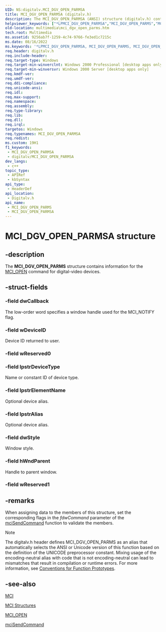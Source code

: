 ```yaml
---
UID: NS:digitalv.MCI_DGV_OPEN_PARMSA
title: MCI_DGV_OPEN_PARMSA (digitalv.h)
description: The MCI_DGV_OPEN_PARMSA (ANSI) structure (digitalv.h) contains information for the MCI_OPEN command for digital-video devices.
helpviewer_keywords: ["*LPMCI_DGV_OPEN_PARMSA","MCI_DGV_OPEN_PARMS","MCI_DGV_OPEN_PARMS structure [Windows Multimedia]","MCI_DGV_OPEN_PARMSA","_win32_MCI_DGV_OPEN_PARMS_str","digitalv/MCI_DGV_OPEN_PARMS","multimedia.mci_dgv_open_parms"]
old-location: multimedia\mci_dgv_open_parms.htm
tech.root: Multimedia
ms.assetid: 9256ab7f-1259-4c74-9766-fe3ed1c7215c
ms.date: 08/16/2022
ms.keywords: '*LPMCI_DGV_OPEN_PARMSA, MCI_DGV_OPEN_PARMS, MCI_DGV_OPEN_PARMS structure [Windows Multimedia], MCI_DGV_OPEN_PARMSA, _win32_MCI_DGV_OPEN_PARMS_str, digitalv/MCI_DGV_OPEN_PARMS, multimedia.mci_dgv_open_parms'
req.header: digitalv.h
req.include-header: 
req.target-type: Windows
req.target-min-winverclnt: Windows 2000 Professional [desktop apps only]
req.target-min-winversvr: Windows 2000 Server [desktop apps only]
req.kmdf-ver: 
req.umdf-ver: 
req.ddi-compliance: 
req.unicode-ansi: 
req.idl: 
req.max-support: 
req.namespace: 
req.assembly: 
req.type-library: 
req.lib: 
req.dll: 
req.irql: 
targetos: Windows
req.typenames: MCI_DGV_OPEN_PARMSA
req.redist: 
ms.custom: 19H1
f1_keywords:
 - MCI_DGV_OPEN_PARMSA
 - digitalv/MCI_DGV_OPEN_PARMSA
dev_langs:
 - c++
topic_type:
 - APIRef
 - kbSyntax
api_type:
 - HeaderDef
api_location:
 - Digitalv.h
api_name:
 - MCI_DGV_OPEN_PARMS
 - MCI_DGV_OPEN_PARMSA
---
```


# MCI_DGV_OPEN_PARMSA structure


## -description

The <b>MCI_DGV_OPEN_PARMS</b> structure contains information for the <a href="/windows/desktop/Multimedia/mci-open">MCI_OPEN</a> command for digital-video devices.

## -struct-fields

### -field dwCallback

The low-order word specifies a window handle used for the MCI_NOTIFY flag.

### -field wDeviceID

Device ID returned to user.

### -field wReserved0

### -field lpstrDeviceType

Name or constant ID of device type.

### -field lpstrElementName

Optional device alias.

### -field lpstrAlias

Optional device alias.

### -field dwStyle

Window style.

### -field hWndParent

Handle to parent window.

### -field wReserved1

## -remarks

When assigning data to the members of this structure, set the corresponding flags in the <i>fdwCommand</i> parameter of the <a href="/previous-versions/dd757160(v=vs.85)">mciSendCommand</a> function to validate the members.





> [!NOTE]
> The digitalv.h header defines MCI_DGV_OPEN_PARMS as an alias that automatically selects the ANSI or Unicode version of this function based on the definition of the UNICODE preprocessor constant. Mixing usage of the encoding-neutral alias with code that is not encoding-neutral can lead to mismatches that result in compilation or runtime errors. For more information, see [Conventions for Function Prototypes](/windows/win32/intl/conventions-for-function-prototypes).

## -see-also

<a href="/windows/desktop/Multimedia/mci">MCI</a>



<a href="/windows/desktop/Multimedia/mci-structures">MCI Structures</a>



<a href="/windows/desktop/Multimedia/mci-open">MCI_OPEN</a>



<a href="/previous-versions/dd757160(v=vs.85)">mciSendCommand</a>


